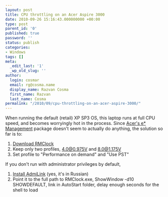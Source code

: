 ```yaml
---
layout: post
title: CPU throttling on an Acer Aspire 3000
date: 2010-09-26 15:16:43.000000000 +00:00
type: post
parent_id: '0'
published: true
password: ''
status: publish
categories:
- Windows
tags: []
meta:
  _edit_last: '1'
  _wp_old_slug: ''
author:
  login: cosmar
  email: rg@cosma.name
  display_name: Razvan Cosma
  first_name: Razvan
  last_name: Cosma
permalink: "/2010/09/cpu-throttling-on-an-acer-aspire-3000/"
---
```

When running the default (retail) XP SP3 OS, this laptop runs at full CPU speed, and becomes worryingly hot in the process. Since [Acer's e\* Management](http://support.acer-euro.com/empowering_technology/utility.html) package doesn't seem to actually do anything, the solution so far is to:

1. [Download RMClock](http://cpu.rightmark.org/products/rmclock.shtml "RMClock Utility")
2. Keep only two profiles, 4.0@0.975V and 8.0@1.175V
3. Set profile to "Performance on demand" and "Use PST"

If you don't run with administrator privileges by default,

1. [Install AdmiLink](http://admilink.narod.ru/admilink.htm) (yes, it's in Russian)
2. Point it to the full path to RMClock.exe, ShowWindow -d10 SHOWDEFAULT, link in AutoStart folder, delay enough seconds for the shell to load
